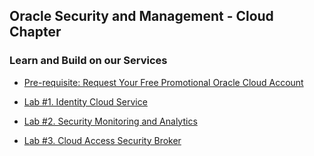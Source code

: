 ## Oracle Security and Management - Cloud Chapter


### Learn and Build on our Services

* [Pre-requisite: Request Your Free Promotional Oracle Cloud Account](CSD-SETUP.md)

* [Lab #1. Identity Cloud Service](IDCS100.md)

* [Lab #2. Security Monitoring and Analytics](SMA300.md)

* [Lab #3. Cloud Access Security Broker](CASB.md)



